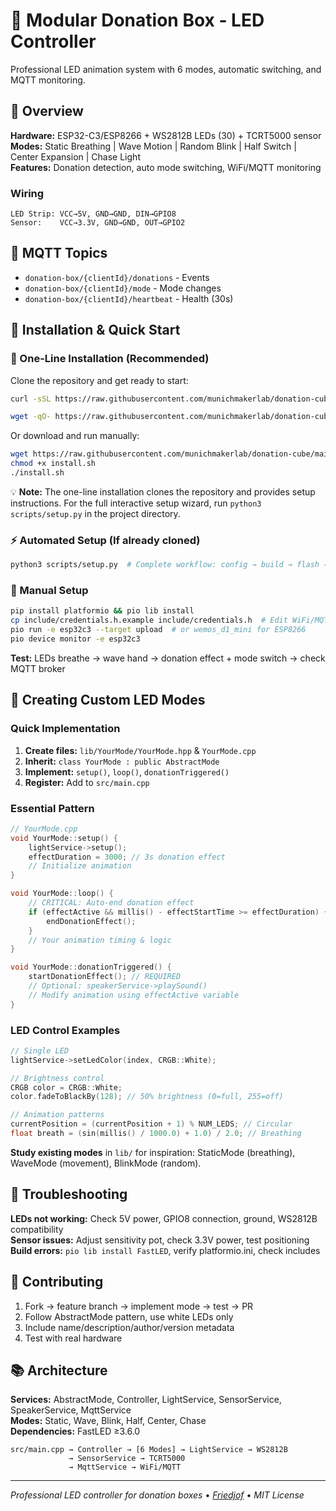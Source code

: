 # 🎁 Modular Donation Box - LED Controller

Professional LED animation system with 6 modes, automatic switching, and MQTT monitoring.

## 🎯 Overview

**Hardware:** ESP32-C3/ESP8266 + WS2812B LEDs (30) + TCRT5000 sensor  
**Modes:** Static Breathing | Wave Motion | Random Blink | Half Switch | Center Expansion | Chase Light  
**Features:** Donation detection, auto mode switching, WiFi/MQTT monitoring

### Wiring
```
LED Strip: VCC→5V, GND→GND, DIN→GPIO8
Sensor:    VCC→3.3V, GND→GND, OUT→GPIO2
```

## 📡 MQTT Topics
- `donation-box/{clientId}/donations` - Events  
- `donation-box/{clientId}/mode` - Mode changes  
- `donation-box/{clientId}/heartbeat` - Health (30s)

## 🚀 Installation & Quick Start

### 💾 One-Line Installation (Recommended)
Clone the repository and get ready to start:

```bash
curl -sSL https://raw.githubusercontent.com/munichmakerlab/donation-cube/main/scripts/install.sh | bash
```
```bash
wget -qO- https://raw.githubusercontent.com/munichmakerlab/donation-cube/main/scripts/install.sh | bash
```

Or download and run manually:
```bash
wget https://raw.githubusercontent.com/munichmakerlab/donation-cube/main/scripts/install.sh
chmod +x install.sh
./install.sh
```

💡 **Note:** The one-line installation clones the repository and provides setup instructions. For the full interactive setup wizard, run `python3 scripts/setup.py` in the project directory.

### ⚡ Automated Setup (If already cloned)
```bash
python3 scripts/setup.py  # Complete workflow: config → build → flash → monitor
```

### 🔧 Manual Setup
```bash
pip install platformio && pio lib install
cp include/credentials.h.example include/credentials.h  # Edit WiFi/MQTT settings
pio run -e esp32c3 --target upload  # or wemos_d1_mini for ESP8266
pio device monitor -e esp32c3
```

**Test:** LEDs breathe → wave hand → donation effect + mode switch → check MQTT broker

## 🎨 Creating Custom LED Modes

### Quick Implementation
1. **Create files:** `lib/YourMode/YourMode.hpp` & `YourMode.cpp`
2. **Inherit:** `class YourMode : public AbstractMode`
3. **Implement:** `setup()`, `loop()`, `donationTriggered()`
4. **Register:** Add to `src/main.cpp`

### Essential Pattern
```cpp
// YourMode.cpp
void YourMode::setup() {
    lightService->setup();
    effectDuration = 3000; // 3s donation effect
    // Initialize animation
}

void YourMode::loop() {
    // CRITICAL: Auto-end donation effect
    if (effectActive && millis() - effectStartTime >= effectDuration) {
        endDonationEffect();
    }
    // Your animation timing & logic
}

void YourMode::donationTriggered() {
    startDonationEffect(); // REQUIRED
    // Optional: speakerService->playSound()
    // Modify animation using effectActive variable
}
```

### LED Control Examples
```cpp
// Single LED
lightService->setLedColor(index, CRGB::White);

// Brightness control
CRGB color = CRGB::White;
color.fadeToBlackBy(128); // 50% brightness (0=full, 255=off)

// Animation patterns
currentPosition = (currentPosition + 1) % NUM_LEDS; // Circular
float breath = (sin(millis() / 1000.0) + 1.0) / 2.0; // Breathing
```

**Study existing modes** in `lib/` for inspiration: StaticMode (breathing), WaveMode (movement), BlinkMode (random).

## 🔧 Troubleshooting

**LEDs not working:** Check 5V power, GPIO8 connection, ground, WS2812B compatibility  
**Sensor issues:** Adjust sensitivity pot, check 3.3V power, test positioning  
**Build errors:** `pio lib install FastLED`, verify platformio.ini, check includes

## 🤝 Contributing

1. Fork → feature branch → implement mode → test → PR
2. Follow AbstractMode pattern, use white LEDs only
3. Include name/description/author/version metadata
4. Test with real hardware

## 📚 Architecture

**Services:** AbstractMode, Controller, LightService, SensorService, SpeakerService, MqttService  
**Modes:** Static, Wave, Blink, Half, Center, Chase  
**Dependencies:** FastLED ≥3.6.0

```
src/main.cpp → Controller → [6 Modes] → LightService → WS2812B
             → SensorService → TCRT5000
             → MqttService → WiFi/MQTT
```

---
*Professional LED controller for donation boxes* • *[Friedjof](https://github.com/Friedjof)* • *MIT License*
